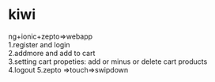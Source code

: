 # kiwi
ng+ionic+zepto=>webapp   
1.register and login  
2.addmore and add to cart  
3.setting cart propeties: add or minus or delete cart products  
4.logout
5.zepto =>touch=>swipdown  
